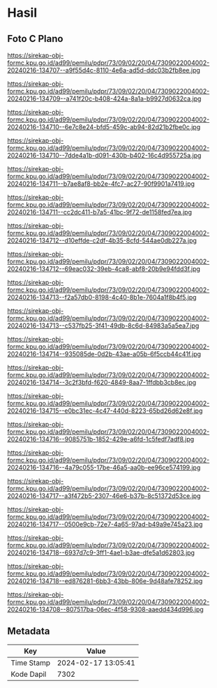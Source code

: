 # Hasil

## Foto C Plano

https://sirekap-obj-formc.kpu.go.id/ad99/pemilu/pdpr/73/09/02/20/04/7309022004002-20240216-134707--a9f55d4c-8110-4e6a-ad5d-ddc03b2fb8ee.jpg

https://sirekap-obj-formc.kpu.go.id/ad99/pemilu/pdpr/73/09/02/20/04/7309022004002-20240216-134709--a741f20c-b408-424a-8a1a-b9927d0632ca.jpg

https://sirekap-obj-formc.kpu.go.id/ad99/pemilu/pdpr/73/09/02/20/04/7309022004002-20240216-134710--6e7c8e24-bfd5-459c-ab94-82d21b2fbe0c.jpg

https://sirekap-obj-formc.kpu.go.id/ad99/pemilu/pdpr/73/09/02/20/04/7309022004002-20240216-134710--7dde4a1b-d091-430b-b402-16c4d955725a.jpg

https://sirekap-obj-formc.kpu.go.id/ad99/pemilu/pdpr/73/09/02/20/04/7309022004002-20240216-134711--b7ae8af8-bb2e-4fc7-ac27-90f9901a7419.jpg

https://sirekap-obj-formc.kpu.go.id/ad99/pemilu/pdpr/73/09/02/20/04/7309022004002-20240216-134711--cc2dc411-b7a5-41bc-9f72-de1158fed7ea.jpg

https://sirekap-obj-formc.kpu.go.id/ad99/pemilu/pdpr/73/09/02/20/04/7309022004002-20240216-134712--d10effde-c2df-4b35-8cfd-544ae0db227a.jpg

https://sirekap-obj-formc.kpu.go.id/ad99/pemilu/pdpr/73/09/02/20/04/7309022004002-20240216-134712--69eac032-39eb-4ca8-abf8-20b9e94fdd3f.jpg

https://sirekap-obj-formc.kpu.go.id/ad99/pemilu/pdpr/73/09/02/20/04/7309022004002-20240216-134713--f2a57db0-8198-4c40-8b1e-7604a1f8b4f5.jpg

https://sirekap-obj-formc.kpu.go.id/ad99/pemilu/pdpr/73/09/02/20/04/7309022004002-20240216-134713--c537fb25-3f41-49db-8c6d-84983a5a5ea7.jpg

https://sirekap-obj-formc.kpu.go.id/ad99/pemilu/pdpr/73/09/02/20/04/7309022004002-20240216-134714--935085de-0d2b-43ae-a05b-6f5ccb44c41f.jpg

https://sirekap-obj-formc.kpu.go.id/ad99/pemilu/pdpr/73/09/02/20/04/7309022004002-20240216-134714--3c2f3bfd-f620-4849-8aa7-1ffdbb3cb8ec.jpg

https://sirekap-obj-formc.kpu.go.id/ad99/pemilu/pdpr/73/09/02/20/04/7309022004002-20240216-134715--e0bc31ec-4c47-440d-8223-65bd26d62e8f.jpg

https://sirekap-obj-formc.kpu.go.id/ad99/pemilu/pdpr/73/09/02/20/04/7309022004002-20240216-134716--9085751b-1852-429e-a6fd-1c5fedf7adf8.jpg

https://sirekap-obj-formc.kpu.go.id/ad99/pemilu/pdpr/73/09/02/20/04/7309022004002-20240216-134716--4a79c055-17be-46a5-aa0b-ee96ce574199.jpg

https://sirekap-obj-formc.kpu.go.id/ad99/pemilu/pdpr/73/09/02/20/04/7309022004002-20240216-134717--a3f472b5-2307-46e6-b37b-8c51372d53ce.jpg

https://sirekap-obj-formc.kpu.go.id/ad99/pemilu/pdpr/73/09/02/20/04/7309022004002-20240216-134717--0500e9cb-72e7-4a65-97ad-b49a9e745a23.jpg

https://sirekap-obj-formc.kpu.go.id/ad99/pemilu/pdpr/73/09/02/20/04/7309022004002-20240216-134718--6937d7c9-3ff1-4ae1-b3ae-dfe5a1d62803.jpg

https://sirekap-obj-formc.kpu.go.id/ad99/pemilu/pdpr/73/09/02/20/04/7309022004002-20240216-134718--ed876281-6bb3-43bb-806e-9d48afe78252.jpg

https://sirekap-obj-formc.kpu.go.id/ad99/pemilu/pdpr/73/09/02/20/04/7309022004002-20240216-134708--807517ba-06ec-4f58-9308-aaedd434d996.jpg


## Metadata

| Key        | Value               |
| ---------- | ------------------- |
| Time Stamp | 2024-02-17 13:05:41 |
| Kode Dapil | 7302                |



